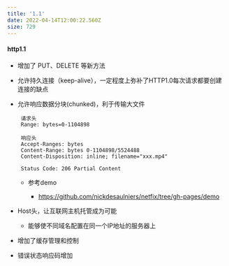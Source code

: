 ```yaml
---
title: '1.1'
date: 2022-04-14T12:00:22.560Z
size: 729
---
```

#### http1.1

- 增加了 PUT、DELETE 等新方法

- 允许持久连接（keep-alive），一定程度上弥补了HTTP1.0每次请求都要创建连接的缺点

- 允许响应数据分块(chunked)，利于传输大文件

   ```
    请求头
    Range: bytes=0-1104898
    
    响应头
    Accept-Ranges: bytes
    Content-Range: bytes 0-1104898/5524488
    Content-Disposition: inline; filename="xxx.mp4"
    
    Status Code: 206 Partial Content
   ```

  - 参考demo

    - https://github.com/nickdesaulniers/netfix/tree/gh-pages/demo

- Host头，让互联网主机托管成为可能

  - 能够使不同域名配置在同一个IP地址的服务器上

- 增加了缓存管理和控制

- 错误状态响应码增加

